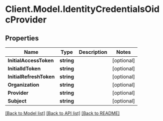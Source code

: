 # Client.Model.IdentityCredentialsOidcProvider

## Properties

Name | Type | Description | Notes
------------ | ------------- | ------------- | -------------
**InitialAccessToken** | **string** |  | [optional] 
**InitialIdToken** | **string** |  | [optional] 
**InitialRefreshToken** | **string** |  | [optional] 
**Organization** | **string** |  | [optional] 
**Provider** | **string** |  | [optional] 
**Subject** | **string** |  | [optional] 

[[Back to Model list]](../README.md#documentation-for-models) [[Back to API list]](../README.md#documentation-for-api-endpoints) [[Back to README]](../README.md)

